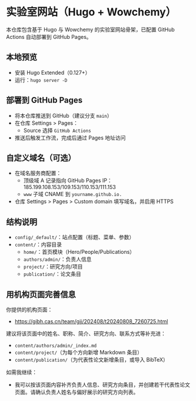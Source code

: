 # 实验室网站（Hugo + Wowchemy）

本仓库包含基于 Hugo 与 Wowchemy 的实验室网站骨架，已配置 GitHub Actions 自动部署到 GitHub Pages。

## 本地预览
- 安装 Hugo Extended（0.127+）
- 运行：`hugo server -D`

## 部署到 GitHub Pages
- 将本仓库推送到 GitHub（建议分支 `main`）
- 在仓库 Settings > Pages：
  - Source 选择 `GitHub Actions`
- 推送后触发工作流，完成后通过 Pages 地址访问

## 自定义域名（可选）
- 在域名服务商配置：
  - 顶级域 A 记录指向 GitHub Pages IP：185.199.108.153/109.153/110.153/111.153
  - `www` 子域 CNAME 到 `yourname.github.io.`
- 仓库 Settings > Pages > Custom domain 填写域名，并启用 HTTPS

## 结构说明
- `config/_default/`：站点配置（标题、菜单、参数）
- `content/`：内容目录
  - `home/`：首页模块（Hero/People/Publications）
  - `authors/admin/`：负责人信息
  - `project/`：研究方向/项目
  - `publication/`：论文条目

## 用机构页面完善信息
你提供的机构页面：
- https://gibh.cas.cn/team/gjj/202408/t20240808_7260725.html

建议将该页面中的姓名、职称、简介、研究方向、联系方式等补充进：
- `content/authors/admin/_index.md`
- `content/project/`（为每个方向新增 Markdown 条目）
- `content/publication/`（为代表性论文新增条目，或导入 BibTeX）

如需我继续：
- 我可以按该页面内容补齐负责人信息、研究方向条目，并创建若干代表性论文页面。请确认负责人姓名与偏好展示的研究方向列表。
